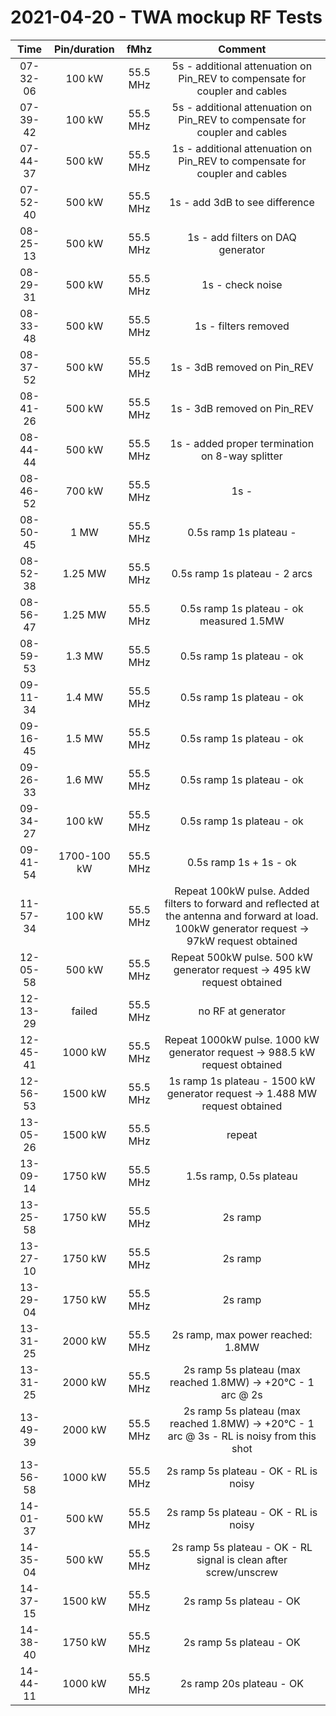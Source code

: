 # 2021-04-20 - TWA mockup RF Tests

| Time | Pin/duration | fMhz | Comment | 
| :--: | :----------: | :--: | :-----: |
| 07-32-06 | 100 kW | 55.5 MHz | 5s - additional attenuation on Pin_REV to compensate for coupler and cables |
| 07-39-42 | 100 kW | 55.5 MHz | 5s - additional attenuation on Pin_REV to compensate for coupler and cables |
| 07-44-37 | 500 kW | 55.5 MHz | 1s - additional attenuation on Pin_REV to compensate for coupler and cables |
| 07-52-40 | 500 kW | 55.5 MHz | 1s - add 3dB to see difference |
| 08-25-13 | 500 kW | 55.5 MHz | 1s - add filters on DAQ generator  |
| 08-29-31 | 500 kW | 55.5 MHz | 1s - check noise |
| 08-33-48 | 500 kW | 55.5 MHz | 1s - filters removed  |
| 08-37-52 | 500 kW | 55.5 MHz | 1s - 3dB removed on Pin_REV  |
| 08-41-26 | 500 kW | 55.5 MHz | 1s - 3dB removed on Pin_REV  |
| 08-44-44 | 500 kW | 55.5 MHz | 1s - added proper termination on 8-way splitter  |
| 08-46-52 | 700 kW | 55.5 MHz | 1s -   |
| 08-50-45 | 1 MW | 55.5 MHz | 0.5s ramp 1s plateau -   |
| 08-52-38 | 1.25 MW | 55.5 MHz | 0.5s ramp 1s plateau -  2 arcs |
| 08-56-47 | 1.25 MW | 55.5 MHz | 0.5s ramp 1s plateau -  ok measured 1.5MW|
| 08-59-53 | 1.3 MW | 55.5 MHz | 0.5s ramp 1s plateau -  ok |
| 09-11-34 | 1.4 MW | 55.5 MHz | 0.5s ramp 1s plateau -  ok |
| 09-16-45 | 1.5 MW | 55.5 MHz | 0.5s ramp 1s plateau -  ok |
| 09-26-33 | 1.6 MW | 55.5 MHz | 0.5s ramp 1s plateau -  ok |
| 09-34-27 | 100 kW | 55.5 MHz | 0.5s ramp 1s plateau -  ok |
| 09-41-54 | 1700-100 kW | 55.5 MHz | 0.5s ramp 1s + 1s  -  ok |
| 11-57-34 | 100 kW | 55.5 MHz | Repeat 100kW pulse. Added filters to forward and reflected at the antenna and forward at load. 100kW generator request -> 97kW request obtained |
| 12-05-58 | 500 kW | 55.5 MHz | Repeat 500kW pulse. 500 kW generator request -> 495 kW request obtained |
| 12-13-29 | failed | 55.5 MHz | no RF at generator |
| 12-45-41 | 1000 kW | 55.5 MHz | Repeat 1000kW pulse. 1000 kW generator request ->  988.5 kW request obtained |
| 12-56-53 | 1500 kW | 55.5 MHz | 1s ramp 1s plateau - 1500 kW generator request ->  1.488 MW request obtained |
| 13-05-26 | 1500 kW | 55.5 MHz | repeat |
| 13-09-14 | 1750 kW | 55.5 MHz | 1.5s ramp, 0.5s plateau |
| 13-25-58 | 1750 kW | 55.5 MHz | 2s ramp |
| 13-27-10 | 1750 kW | 55.5 MHz | 2s ramp |
| 13-29-04 | 1750 kW | 55.5 MHz | 2s ramp |
| 13-31-25 | 2000 kW | 55.5 MHz | 2s ramp, max power reached: 1.8MW |
| 13-31-25 | 2000 kW | 55.5 MHz | 2s ramp 5s plateau (max reached 1.8MW) -> +20°C - 1 arc @ 2s |
| 13-49-39 | 2000 kW | 55.5 MHz | 2s ramp 5s plateau (max reached 1.8MW) -> +20°C - 1 arc @ 3s - RL is noisy from this shot |
| 13-56-58 | 1000 kW | 55.5 MHz | 2s ramp 5s plateau - OK - RL is noisy |
| 14-01-37 | 500 kW | 55.5 MHz | 2s ramp 5s plateau - OK - RL is noisy |
| 14-35-04 | 500 kW | 55.5 MHz | 2s ramp 5s plateau - OK - RL signal is clean after screw/unscrew |
| 14-37-15 | 1500 kW | 55.5 MHz | 2s ramp 5s plateau - OK |
| 14-38-40 | 1750 kW | 55.5 MHz | 2s ramp 5s plateau - OK |
| 14-44-11 | 1000 kW | 55.5 MHz | 2s ramp 20s plateau - OK |








